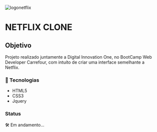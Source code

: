 ![logonetflix](https://user-images.githubusercontent.com/94574940/163896669-ac90ab4f-0bda-4071-99aa-bfa947540296.png)

# NETFLIX CLONE 
## Objetivo
Projeto realizado juntamente a Digital Innovation One, no BootCamp Web Developer Carrefour, com intuíto de criar uma interface semelhante a Netflix. 
### 🚀 Tecnologias
- HTML5
- CSS3
- Jquery
### Status
🛠 Em andamento...
